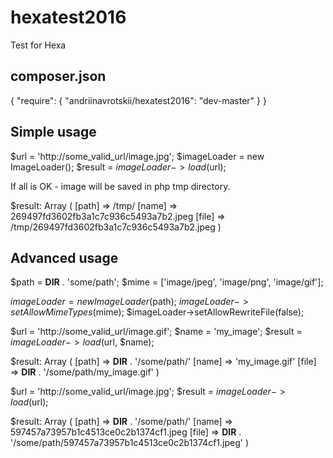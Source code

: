 # hexatest2016
Test for Hexa 

composer.json
-------------
{
    "require": {
        "andriinavrotskii/hexatest2016": "dev-master"
    }
}



Simple usage
------------

$url = 'http://some_valid_url/image.jpg';
$imageLoader = new ImageLoader();
$result = $imageLoader->load($url);

If all is OK - image will be saved in php tmp directory.

$result:
Array
(
    [path] => /tmp/
    [name] => 269497fd3602fb3a1c7c936c5493a7b2.jpeg
    [file] => /tmp/269497fd3602fb3a1c7c936c5493a7b2.jpeg
)



Advanced usage
-------------- 

$path = __DIR__ . 'some/path';
$mime = ['image/jpeg', 'image/png', 'image/gif'];

$imageLoader = new ImageLoader($path);
$imageLoader->setAllowMimeTypes($mime);
$imageLoader->setAllowRewriteFile(false);


$url = 'http://some_valid_url/image.gif';
$name = 'my_image';
$result = $imageLoader->load($url, $name);

$result:
Array
(
    [path] => __DIR__ . '/some/path/'
    [name] => 'my_image.gif'
    [file] => __DIR__ . '/some/path/my_image.gif'
)




$url = 'http://some_valid_url/image.jpg';
$result = $imageLoader->load($url);

$result:
Array
(
    [path] => __DIR__ . '/some/path/'
    [name] => 597457a73957b1c4513ce0c2b1374cf1.jpeg
    [file] => __DIR__ . '/some/path/597457a73957b1c4513ce0c2b1374cf1.jpeg'
)
